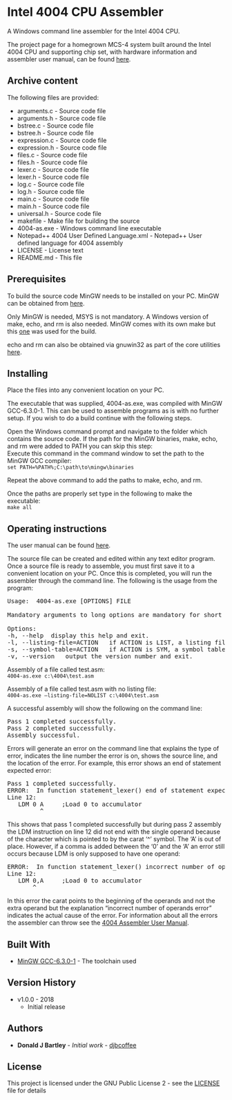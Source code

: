 # Intel 4004 CPU Assembler
A Windows command line assembler for the Intel 4004 CPU.

The project page for a homegrown MCS-4 system built around the Intel 4004 CPU and supporting chip set, with hardware information and assembler user manual, can be found [here](https://sites.google.com/view/m-chips/mcs-4).

## Archive content

The following files are provided:
* arguments.c - Source code file
* arguments.h - Source code file
* bstree.c - Source code file
* bstree.h - Source code file
* expression.c - Source code file
* expression.h - Source code file
* files.c - Source code file
* files.h - Source code file
* lexer.c - Source code file
* lexer.h - Source code file
* log.c - Source code file
* log.h - Source code file
* main.c - Source code file
* main.h - Source code file
* universal.h - Source code file
* makefile - Make file for building the source
* 4004-as.exe - Windows command line executable
* Notepad++ 4004 User Defined Language.xml - Notepad++ User defined language for 4004 assembly
* LICENSE - License text
* README.md - This file

## Prerequisites

To build the source code MinGW needs to be installed on your PC.  MinGW can be obtained from [here](https://osdn.net/projects/mingw/releases/).

Only MinGW is needed, MSYS is not mandatory.  A Windows version of make, echo, and rm is also needed.  MinGW comes with its own make but this [one](http://gnuwin32.sourceforge.net/packages/make.htm) was used for the build.

echo and rm can also be obtained via gnuwin32 as part of the core utilities [here](http://gnuwin32.sourceforge.net/packages/coreutils.htm).

## Installing

Place the files into any convenient location on your PC.

The executable that was supplied, 4004-as.exe, was compiled with MinGW GCC-6.3.0-1.  This can be used to assemble programs as is with no further setup.  If you wish to do a build continue with the following steps.

Open the Windows command prompt and navigate to the folder which contains the source code.  If the path for the MinGW binaries, make, echo, and rm were added to PATH you can skip this step:\
Execute this command in the command window to set the path to the MinGW GCC compiler:\
```set PATH=%PATH%;C:\path\to\mingw\binaries```

Repeat the above command to add the paths to make, echo, and rm.

Once the paths are properly set type in the following to make the executable:\
```make all```

## Operating instructions

The user manual can be found [here](https://sites.google.com/view/m-chips/mcs-4).

The source file can be created and edited within any text editor program.  Once a source file is ready to assemble, you must first save it to a convenient location on your PC. Once this is completed, you will run the assembler through the command line.  The following is the usage from the program:

<pre>
Usage:  4004-as.exe [OPTIONS] FILE
&nbsp;
Mandatory arguments to long options are mandatory for short options too.
&nbsp;
Options:
-h, --help	display this help and exit.
-l, --listing-file=ACTION	if ACTION is LIST, a listing file will be printed. If ACTION is NOLIST, a listing file will not be printed.  Without this option a listing file will be printed.
-s, --symbol-table=ACTION	if ACTION is SYM, a symbol table will be included in the listing file.  If ACTION is NOSYM, the symbol table will be excluded from the listing file.  Without this option a symbol table will be included in the listing file.
-v, --version	output the version number and exit.
</pre>

Assembly of a file called test.asm:\
```4004-as.exe c:\4004\test.asm```

Assembly of a file called test.asm with no listing file:\
```4004-as.exe –listing-file=NOLIST c:\4004\test.asm```

A successful assembly will show the following on the command line:
<pre>
Pass 1 completed successfully.
Pass 2 completed successfully.
Assembly successful.
</pre>

Errors will generate an error on the command line that explains the type of error, indicates the line number the error is on, shows the source line, and the location of the error.  For example, this error shows an end of statement expected error:
<pre>
Pass 1 completed successfully.
ERROR:  In function statement_lexer() end of statement expected error.
Line 12:
   LDM 0 A     ;Load 0 to accumulator
         ^
</pre>

This shows that pass 1 completed successfully but during pass 2 assembly the LDM instruction on line 12 did not end with the single operand because of the character which is pointed to by the carat ‘^’ symbol.  The ‘A’ is out of place.  However, if a comma is added between the ‘0’ and the ‘A’ an error still occurs because LDM is only supposed to have one operand:
<pre>
ERROR:  In function statement_lexer() incorrect number of operands error.
Line 12:
   LDM 0,A     ;Load 0 to accumulator
       ^
</pre>

In this error the carat points to the beginning of the operands and not the extra operand but the explanation “incorrect number of operands error” indicates the actual cause of the error.  For information about all the errors the assembler can throw see the [4004 Assembler User Manual](https://sites.google.com/view/m-chips/mcs-4).

## Built With

* [MinGW GCC-6.3.0-1](https://osdn.net/projects/mingw/releases/) - The toolchain used

## Version History

* v1.0.0 - 2018 
	- Initial release

## Authors

* **Donald J Bartley** - *Initial work* - [djbcoffee](https://github.com/djbcoffee)

## License

This project is licensed under the GNU Public License 2 - see the [LICENSE](LICENSE) file for details
